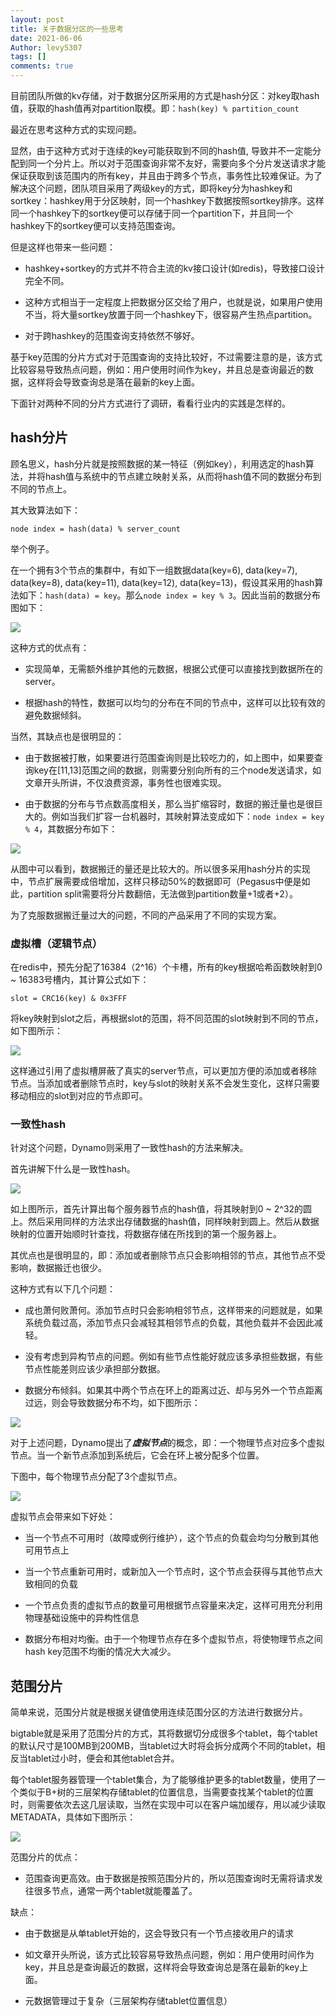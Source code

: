 ```yaml
---
layout: post
title: 关于数据分区的一些思考
date: 2021-06-06
Author: levy5307
tags: []
comments: true
---
```


目前团队所做的kv存储，对于数据分区所采用的方式是hash分区：对key取hash值，获取的hash值再对partition取模。即：```hash(key) % partition_count```

最近在思考这种方式的实现问题。

显然，由于这种方式对于连续的key可能获取到不同的hash值, 导致并不一定能分配到同一个分片上。所以对于范围查询非常不友好，需要向多个分片发送请求才能保证获取到该范围内的所有key，并且由于跨多个节点，事务性比较难保证。为了解决这个问题，团队项目采用了两级key的方式，即将key分为hashkey和sortkey：hashkey用于分区映射，同一个hashkey下数据按照sortkey排序。这样同一个hashkey下的sortkey便可以存储于同一个partition下，并且同一个hashkey下的sortkey便可以支持范围查询。

但是这样也带来一些问题：

- hashkey+sortkey的方式并不符合主流的kv接口设计(如redis)，导致接口设计完全不同。

- 这种方式相当于一定程度上把数据分区交给了用户，也就是说，如果用户使用不当，将大量sortkey放置于同一个hashkey下，很容易产生热点partition。

- 对于跨hashkey的范围查询支持依然不够好。

基于key范围的分片方式对于范围查询的支持比较好，不过需要注意的是，该方式比较容易导致热点问题，例如：用户使用时间作为key，并且总是查询最近的数据，这样将会导致查询总是落在最新的key上面。

下面针对两种不同的分片方式进行了调研，看看行业内的实践是怎样的。

## hash分片

顾名思义，hash分片就是按照数据的某一特征（例如key），利用选定的hash算法，并将hash值与系统中的节点建立映射关系，从而将hash值不同的数据分布到不同的节点上。

其大致算法如下：

```
node index = hash(data) % server_count
```

举个例子。

在一个拥有3个节点的集群中，有如下一组数据data(key=6), data(key=7), data(key=8), data(key=11), data(key=12), data(key=13)，假设其采用的hash算法如下：`hash(data) = key`。那么`node index = key % 3`。因此当前的数据分布图如下：

![](../images/partition-hashkey.png)

这种方式的优点有：

- 实现简单，无需额外维护其他的元数据，根据公式便可以直接找到数据所在的server。

- 根据hash的特性，数据可以均匀的分布在不同的节点中，这样可以比较有效的避免数据倾斜。

当然，其缺点也是很明显的：

- 由于数据被打散，如果要进行范围查询则是比较吃力的，如上图中，如果要查询key在[11,13]范围之间的数据，则需要分别向所有的三个node发送请求，如文章开头所讲，不仅浪费资源，事务性也很难实现。

- 由于数据的分布与节点数高度相关，那么当扩缩容时，数据的搬迁量也是很巨大的。例如当我们扩容一台机器时，其映射算法变成如下：`node index = key % 4`，其数据分布如下：

![](../images/partition-hashkey-add-node.png)

从图中可以看到，数据搬迁的量还是比较大的。所以很多采用hash分片的实现中，节点扩展需要成倍增加，这样只移动50%的数据即可（Pegasus中便是如此，partition split需要将分片数翻倍，无法做到partition数量+1或者+2）。

为了克服数据搬迁量过大的问题，不同的产品采用了不同的实现方案。

### 虚拟槽（逻辑节点）

在redis中，预先分配了16384（2^16）个卡槽，所有的key根据哈希函数映射到0 ~ 16383号槽内，其计算公式如下：
```
slot = CRC16(key) & 0x3FFF
```
将key映射到slot之后，再根据slot的范围，将不同范围的slot映射到不同的节点，如下图所示：

![](../images/partition-redis-slot.png)

这样通过引用了虚拟槽屏蔽了真实的server节点，可以更加方便的添加或者移除节点。当添加或者删除节点时，key与slot的映射关系不会发生变化，这样只需要移动相应的slot到对应的节点即可。

### 一致性hash

针对这个问题，Dynamo则采用了一致性hash的方法来解决。

首先讲解下什么是一致性hash。

![](../images/partition-consistent-hashing.svg)

如上图所示，首先计算出每个服务器节点的hash值，将其映射到0 ~ 2^32的圆上。然后采用同样的方法求出存储数据的hash值，同样映射到圆上。然后从数据映射的位置开始顺时针查找，将数据存储在所找到的第一个服务器上。

其优点也是很明显的，即：添加或者删除节点只会影响相邻的节点，其他节点不受影响，数据搬迁也很少。

这种方式有以下几个问题：

- 成也萧何败萧何。添加节点时只会影响相邻节点，这样带来的问题就是，如果系统负载过高，添加节点只会减轻其相邻节点的负载，其他负载并不会因此减轻。

- 没有考虑到异构节点的问题。例如有些节点性能好就应该多承担些数据，有些节点性能差则应该少承担部分数据。

- 数据分布倾斜。如果其中两个节点在环上的距离过近、却与另外一个节点距离过远，则会导致数据分布不均，如下图所示：

![](../images/partition-consistent-hashing-problem.svg)

对于上述问题，Dynamo提出了***虚拟节点***的概念，即：一个物理节点对应多个虚拟节点。当一个新节点添加到系统后，它会在环上被分配多个位置。

下图中，每个物理节点分配了3个虚拟节点。

![](../images/partition-consistent-hashing-virtual-node.svg)

虚拟节点会带来如下好处：

- 当一个节点不可用时（故障或例行维护），这个节点的负载会均匀分散到其他可用节点上

- 当一个节点重新可用时，或新加入一个节点时，这个节点会获得与其他节点大致相同的负载

- 一个节点负责的虚拟节点的数量可用根据节点容量来决定，这样可用充分利用物理基础设施中的异构性信息

- 数据分布相对均衡。由于一个物理节点存在多个虚拟节点，将使物理节点之间hash key范围不均衡的情况大大减少。

## 范围分片

简单来说，范围分片就是根据关键值使用连续范围分区的方法进行数据分片。

bigtable就是采用了范围分片的方式，其将数据切分成很多个tablet，每个tablet的默认尺寸是100MB到200MB，当tablet过大时将会拆分成两个不同的tablet，相反当tablet过小时，便会和其他tablet合并。

每个tablet服务器管理一个tablet集合，为了能够维护更多的tablet数量，使用了一个类似于B+树的三层架构存储tablet的位置信息，当需要查找某个tablet的位置时，则需要依次去这几层读取，当然在实现中可以在客户端加缓存，用以减少读取METADATA，具体如下图所示：

![](../images/partition-bigtable-tablet-mapping.jpg)

范围分片的优点：

- 范围查询更高效。由于数据是按照范围分片的，所以范围查询时无需将请求发往很多节点，通常一两个tablet就能覆盖了。

缺点：

- 由于数据是从单tablet开始的，这会导致只有一个节点接收用户的请求

- 如文章开头所说，该方式比较容易导致热点问题，例如：用户使用时间作为key，并且总是查询最近的数据，这样将会导致查询总是落在最新的key上面。

- 元数据管理过于复杂（三层架构存储tablet位置信息）

